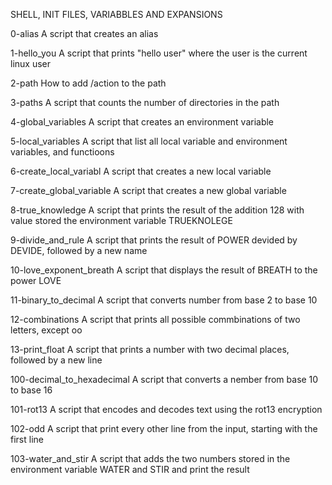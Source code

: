 SHELL, INIT FILES, VARIABBLES AND EXPANSIONS

0-alias 
    A script that creates an alias

1-hello_you
    A script that prints "hello user" where the user is the current linux user

2-path
    How to add /action to the path

3-paths
    A script that counts the number of directories in the path

4-global_variables
    A script that creates an environment variable

5-local_variables
    A script that list all local variable and environment variables, and functioons

6-create_local_variabl
    A script that creates a new local variable

7-create_global_variable
    A script that creates a new global variable

8-true_knowledge
    A script that prints the result of the addition 128 with  value stored the environment variable TRUEKNOLEGE

9-divide_and_rule
    A script that prints the result of POWER devided by DEVIDE, followed by a new name

10-love_exponent_breath
    A script that displays the result of BREATH to the power LOVE

11-binary_to_decimal
    A script that converts number from base 2 to base 10

12-combinations
    A script that prints all possible commbinations of two letters, except oo

13-print_float
    A script that prints a number with two decimal places, followed by a new line

100-decimal_to_hexadecimal
    A script that converts a nember from base 10 to base 16

101-rot13
    A script that encodes and decodes text using the rot13 encryption

102-odd
    A script that print every other line from the input, starting with the first line

103-water_and_stir
    A script that adds the two numbers stored in the environment variable WATER and STIR and print the result
